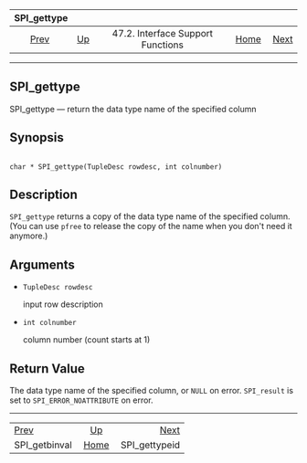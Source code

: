 

|                   SPI\_gettype                  |                                                                      |                                   |                                                       |                                                 |
| :---------------------------------------------: | :------------------------------------------------------------------- | :-------------------------------: | ----------------------------------------------------: | ----------------------------------------------: |
| [Prev](spi-spi-getbinval.html "SPI_getbinval")  | [Up](spi-interface-support.html "47.2. Interface Support Functions") | 47.2. Interface Support Functions | [Home](index.html "PostgreSQL 17devel Documentation") |  [Next](spi-spi-gettypeid.html "SPI_gettypeid") |

***

## SPI\_gettype

SPI\_gettype — return the data type name of the specified column

## Synopsis

```

char * SPI_gettype(TupleDesc rowdesc, int colnumber)
```

## Description

`SPI_gettype` returns a copy of the data type name of the specified column. (You can use `pfree` to release the copy of the name when you don't need it anymore.)

## Arguments

* `TupleDesc rowdesc`

    input row description

* `int colnumber`

    column number (count starts at 1)

## Return Value

The data type name of the specified column, or `NULL` on error. `SPI_result` is set to `SPI_ERROR_NOATTRIBUTE` on error.

***

|                                                 |                                                                      |                                                 |
| :---------------------------------------------- | :------------------------------------------------------------------: | ----------------------------------------------: |
| [Prev](spi-spi-getbinval.html "SPI_getbinval")  | [Up](spi-interface-support.html "47.2. Interface Support Functions") |  [Next](spi-spi-gettypeid.html "SPI_gettypeid") |
| SPI\_getbinval                                  |         [Home](index.html "PostgreSQL 17devel Documentation")        |                                  SPI\_gettypeid |
